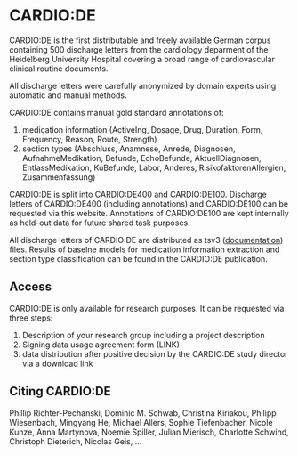 # CARDIO:DE

CARDIO:DE is the first distributable and freely available German corpus containing 500 discharge letters from the cardiology deparment of the Heidelberg University Hospital covering a broad range of cardiovascular clinical routine documents.

All discharge letters were carefully anonymized by domain experts using automatic and manual methods.

CARDIO:DE contains manual gold standard annotations of:

1. medication information (ActiveIng, Dosage, Drug, Duration, Form, Frequency, Reason, Route, Strength)
2. section types (Abschluss, Anamnese, Anrede, Diagnosen, AufnahmeMedikation, Befunde, EchoBefunde, AktuellDiagnosen, EntlassMedikation, KuBefunde, Labor, Anderes, RisikofaktorenAllergien, Zusammenfassung)


CARDIO:DE is split into CARDIO:DE400 and CARDIO:DE100. Discharge letters of CARDIO:DE400 (including annotations) and CARDIO:DE100 can be requested via this website. Annotations of CARDIO:DE100 are kept internally as held-out data for future shared task purposes.

All discharge letters of CARDIO:DE are distributed as tsv3 (<a href="https://webanno.github.io/webanno/releases/3.4.5/docs/user-guide.html#sect_webannotsv">documentation</a>) files. Results of baselne models for medication information extraction and section type classification can be found in the CARDIO:DE publication.

## Access
CARDIO:DE is only available for research purposes. It can be requested via three steps:

1. Description of your research group including a project description
2. Signing data usage agreement form (LINK)
3. data distribution after positive decision by the CARDIO:DE study director via a download link

## Citing CARDIO:DE
Phillip Richter-Pechanski, Dominic M. Schwab, Christina Kiriakou, Philipp Wiesenbach, Mingyang He, Michael Allers, Sophie Tiefenbacher, Nicole Kunze, Anna Martynova, Noemie Spiller, Julian Mierisch, Charlotte Schwind, Christoph Dieterich, Nicolas Geis, ...
